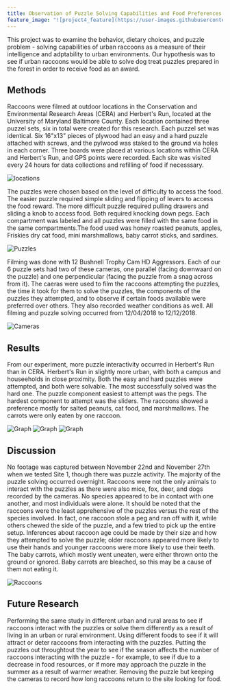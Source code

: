 ```yaml
---
title: Observation of Puzzle Solving Capabilities and Food Preferences of Urban Raccoons in Baltimore, Maryland
feature_image: "![project4_feature](https://user-images.githubusercontent.com/42807705/50263440-bb849a80-03e3-11e9-8fda-3168049180f0.png)"
---
```

<!--This is the first row of projects -->

This project was to examine the behavior, dietary choices, and puzzle problem - solving capabilities of urban raccoons as a measure of
their intelligence and adptability to urban environments. 
Our hypothesis was to see if urban raccoons would be able to solve dog treat puzzles prepared in the forest in order to receive food as 
an award.

## Methods

Raccoons were filmed at outdoor locations in the Conservation and Environmental Research Areas (CERA) and Herbert's Run, located at the 
University of Maryland Baltimore County. Each location contained three puzzel sets, six in total were created for this research.
Each puzzel set was identical. Six 16"x13" pieces of plywood had an easy and a hard puzzle attached with screws, and the pylwood was
staked to the ground via holes in each corner. Three boards were placed at various locations within CERA and Herbert's Run, and GPS 
points were recorded. Each site was visited every 24 hours for data collections and refilling of food if necesssary.

![locations](https://github.com/amanda49/amanda49.github.io/blob/master/Figure%203.PNG?raw=true)

The puzzles were chosen based on the level of difficulty to access the food. The easier puzzle required simple sliding and flipping of 
levers to access the food reward. The more difficult puzzle required pulling drawers and sliding a knob to access food. Both required
knocking down pegs. Each compartment was labeled and all puzzles were filled with the same food in the same compartments.The food used 
was honey roasted peanuts, apples, Friskies dry cat food, mini marshmallows, baby carrot sticks, and sardines.

![Puzzles](https://github.com/amanda49/amanda49.github.io/blob/master/Figure%202.PNG?raw=true)

Filming was done with 12 Bushnell Trophy Cam HD Aggressors. Each of our 6 puzzle sets had two of these cameras, one parallel (facing
downwaard on the puzzle) and one perpendicular (facing the puzzle from a snag across from it). The caeras were used to film the raccoons
attempting the puzzles, the time it took for them to solve the puzzles, the components of the puzzles they attempted, and to observe if 
certain foods available were preferred over others. They also recorded weather conditions as well. All filming and puzzle solving 
occurred from 12/04/2018 to 12/12/2018.

![Cameras](https://github.com/amanda49/amanda49.github.io/blob/master/Figure%201.PNG?raw=true)

## Results

From our experiment, more puzzle interactivity occurred in Herbert's Run than in CERA. Herbert's Run in slightly more urban, with both a 
campus and houseeholds in close proximity. Both the easy and hard puzzles were attempted, and both were solvable. The most successfully 
solved was the hard one. The puzzle component easiest to attempt was the pegs. The hardest component to attempt was the sliders. The 
raccoons showed a preference mostly for salted peanuts, cat food, and marshmallows. The carrots were only eaten by one raccoon.

![Graph](https://github.com/amanda49/amanda49.github.io/blob/master/Figure%205.PNG?raw=true)
![Graph](https://github.com/amanda49/amanda49.github.io/blob/master/Figure%206.PNG?raw=true)
![Graph](https://github.com/amanda49/amanda49.github.io/blob/master/Figure%207.PNG?raw=true)

## Discussion

No footage was captured between November 22nd and November 27th when we tested Site 1, though there was puzzle activity. The majority 
of the puzzle solving occurred overnight. Raccoons were not the only animals to interact with the puzzles as there were also mice, fox, 
deer, and dogs recorded by the cameras. No species appeared to be in contact with one another, and most individuals were alone. It 
should be noted that the raccoons were the least apprehensive of the puzzles versus the rest of the species involved. In fact, one 
raccoon stole a peg and ran off with it, while others chewed the side of the puzzle, and a few tried to pick up the entire setup. 
Inferences about raccoon age could be made by their size and how they attempted to solve the puzzle; older raccoons appeared more likely 
to use their hands and younger raccoons were more likely to use their teeth. The baby carrots, which mostly went uneaten, were either 
thrown onto the ground or ignored. Baby carrots are bleached, so this may be a cause of them not eating it. 

![Raccoons](https://github.com/amanda49/amanda49.github.io/blob/master/Figure%204.PNG?raw=true)

## Future Research

Performing the same study in different urban and rural areas to see if raccoons interact with the puzzles or solve them differently as a 
result of living in an urban or rural environment. Using different foods to see if it will attract or deter raccoons from interacting 
with the puzzles. Putting the puzzles out throughtout the year to see if the season affects the number of raccoons interacting with the 
puzzle - for example, to see if due to a decrease in food resources, or if more may approach the puzzle in the summer as a result of 
warmer weather. Removing the puzzle but keeping the cameras to record how long raccoons return to the site looking for food. 
